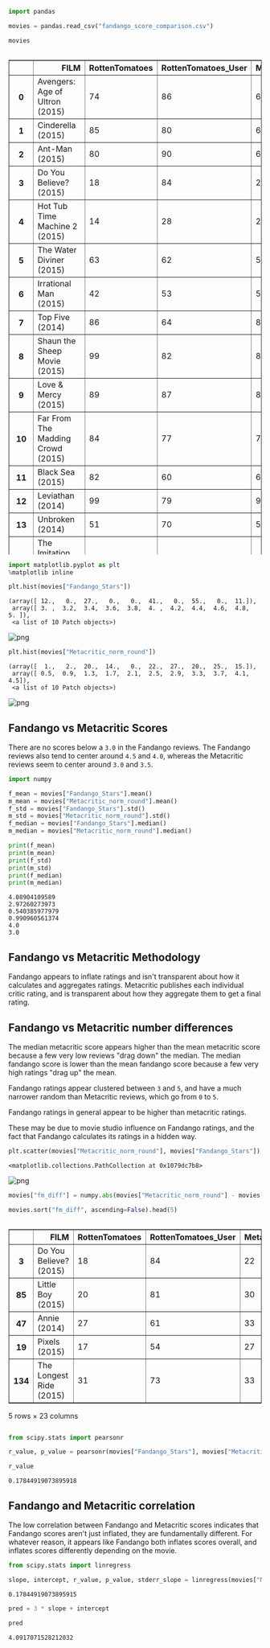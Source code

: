 

```python
import pandas

movies = pandas.read_csv("fandango_score_comparison.csv")
```


```python
movies
```




<div style="max-height:1000px;max-width:1500px;overflow:auto;">
<table border="1" class="dataframe">
  <thead>
    <tr style="text-align: right;">
      <th></th>
      <th>FILM</th>
      <th>RottenTomatoes</th>
      <th>RottenTomatoes_User</th>
      <th>Metacritic</th>
      <th>Metacritic_User</th>
      <th>IMDB</th>
      <th>Fandango_Stars</th>
      <th>Fandango_Ratingvalue</th>
      <th>RT_norm</th>
      <th>RT_user_norm</th>
      <th>...</th>
      <th>IMDB_norm</th>
      <th>RT_norm_round</th>
      <th>RT_user_norm_round</th>
      <th>Metacritic_norm_round</th>
      <th>Metacritic_user_norm_round</th>
      <th>IMDB_norm_round</th>
      <th>Metacritic_user_vote_count</th>
      <th>IMDB_user_vote_count</th>
      <th>Fandango_votes</th>
      <th>Fandango_Difference</th>
    </tr>
  </thead>
  <tbody>
    <tr>
      <th>0</th>
      <td>Avengers: Age of Ultron (2015)</td>
      <td>74</td>
      <td>86</td>
      <td>66</td>
      <td>7.1</td>
      <td>7.8</td>
      <td>5.0</td>
      <td>4.5</td>
      <td>3.70</td>
      <td>4.30</td>
      <td>...</td>
      <td>3.90</td>
      <td>3.5</td>
      <td>4.5</td>
      <td>3.5</td>
      <td>3.5</td>
      <td>4.0</td>
      <td>1330</td>
      <td>271107</td>
      <td>14846</td>
      <td>0.5</td>
    </tr>
    <tr>
      <th>1</th>
      <td>Cinderella (2015)</td>
      <td>85</td>
      <td>80</td>
      <td>67</td>
      <td>7.5</td>
      <td>7.1</td>
      <td>5.0</td>
      <td>4.5</td>
      <td>4.25</td>
      <td>4.00</td>
      <td>...</td>
      <td>3.55</td>
      <td>4.5</td>
      <td>4.0</td>
      <td>3.5</td>
      <td>4.0</td>
      <td>3.5</td>
      <td>249</td>
      <td>65709</td>
      <td>12640</td>
      <td>0.5</td>
    </tr>
    <tr>
      <th>2</th>
      <td>Ant-Man (2015)</td>
      <td>80</td>
      <td>90</td>
      <td>64</td>
      <td>8.1</td>
      <td>7.8</td>
      <td>5.0</td>
      <td>4.5</td>
      <td>4.00</td>
      <td>4.50</td>
      <td>...</td>
      <td>3.90</td>
      <td>4.0</td>
      <td>4.5</td>
      <td>3.0</td>
      <td>4.0</td>
      <td>4.0</td>
      <td>627</td>
      <td>103660</td>
      <td>12055</td>
      <td>0.5</td>
    </tr>
    <tr>
      <th>3</th>
      <td>Do You Believe? (2015)</td>
      <td>18</td>
      <td>84</td>
      <td>22</td>
      <td>4.7</td>
      <td>5.4</td>
      <td>5.0</td>
      <td>4.5</td>
      <td>0.90</td>
      <td>4.20</td>
      <td>...</td>
      <td>2.70</td>
      <td>1.0</td>
      <td>4.0</td>
      <td>1.0</td>
      <td>2.5</td>
      <td>2.5</td>
      <td>31</td>
      <td>3136</td>
      <td>1793</td>
      <td>0.5</td>
    </tr>
    <tr>
      <th>4</th>
      <td>Hot Tub Time Machine 2 (2015)</td>
      <td>14</td>
      <td>28</td>
      <td>29</td>
      <td>3.4</td>
      <td>5.1</td>
      <td>3.5</td>
      <td>3.0</td>
      <td>0.70</td>
      <td>1.40</td>
      <td>...</td>
      <td>2.55</td>
      <td>0.5</td>
      <td>1.5</td>
      <td>1.5</td>
      <td>1.5</td>
      <td>2.5</td>
      <td>88</td>
      <td>19560</td>
      <td>1021</td>
      <td>0.5</td>
    </tr>
    <tr>
      <th>5</th>
      <td>The Water Diviner (2015)</td>
      <td>63</td>
      <td>62</td>
      <td>50</td>
      <td>6.8</td>
      <td>7.2</td>
      <td>4.5</td>
      <td>4.0</td>
      <td>3.15</td>
      <td>3.10</td>
      <td>...</td>
      <td>3.60</td>
      <td>3.0</td>
      <td>3.0</td>
      <td>2.5</td>
      <td>3.5</td>
      <td>3.5</td>
      <td>34</td>
      <td>39373</td>
      <td>397</td>
      <td>0.5</td>
    </tr>
    <tr>
      <th>6</th>
      <td>Irrational Man (2015)</td>
      <td>42</td>
      <td>53</td>
      <td>53</td>
      <td>7.6</td>
      <td>6.9</td>
      <td>4.0</td>
      <td>3.5</td>
      <td>2.10</td>
      <td>2.65</td>
      <td>...</td>
      <td>3.45</td>
      <td>2.0</td>
      <td>2.5</td>
      <td>2.5</td>
      <td>4.0</td>
      <td>3.5</td>
      <td>17</td>
      <td>2680</td>
      <td>252</td>
      <td>0.5</td>
    </tr>
    <tr>
      <th>7</th>
      <td>Top Five (2014)</td>
      <td>86</td>
      <td>64</td>
      <td>81</td>
      <td>6.8</td>
      <td>6.5</td>
      <td>4.0</td>
      <td>3.5</td>
      <td>4.30</td>
      <td>3.20</td>
      <td>...</td>
      <td>3.25</td>
      <td>4.5</td>
      <td>3.0</td>
      <td>4.0</td>
      <td>3.5</td>
      <td>3.5</td>
      <td>124</td>
      <td>16876</td>
      <td>3223</td>
      <td>0.5</td>
    </tr>
    <tr>
      <th>8</th>
      <td>Shaun the Sheep Movie (2015)</td>
      <td>99</td>
      <td>82</td>
      <td>81</td>
      <td>8.8</td>
      <td>7.4</td>
      <td>4.5</td>
      <td>4.0</td>
      <td>4.95</td>
      <td>4.10</td>
      <td>...</td>
      <td>3.70</td>
      <td>5.0</td>
      <td>4.0</td>
      <td>4.0</td>
      <td>4.5</td>
      <td>3.5</td>
      <td>62</td>
      <td>12227</td>
      <td>896</td>
      <td>0.5</td>
    </tr>
    <tr>
      <th>9</th>
      <td>Love &amp; Mercy (2015)</td>
      <td>89</td>
      <td>87</td>
      <td>80</td>
      <td>8.5</td>
      <td>7.8</td>
      <td>4.5</td>
      <td>4.0</td>
      <td>4.45</td>
      <td>4.35</td>
      <td>...</td>
      <td>3.90</td>
      <td>4.5</td>
      <td>4.5</td>
      <td>4.0</td>
      <td>4.5</td>
      <td>4.0</td>
      <td>54</td>
      <td>5367</td>
      <td>864</td>
      <td>0.5</td>
    </tr>
    <tr>
      <th>10</th>
      <td>Far From The Madding Crowd (2015)</td>
      <td>84</td>
      <td>77</td>
      <td>71</td>
      <td>7.5</td>
      <td>7.2</td>
      <td>4.5</td>
      <td>4.0</td>
      <td>4.20</td>
      <td>3.85</td>
      <td>...</td>
      <td>3.60</td>
      <td>4.0</td>
      <td>4.0</td>
      <td>3.5</td>
      <td>4.0</td>
      <td>3.5</td>
      <td>35</td>
      <td>12129</td>
      <td>804</td>
      <td>0.5</td>
    </tr>
    <tr>
      <th>11</th>
      <td>Black Sea (2015)</td>
      <td>82</td>
      <td>60</td>
      <td>62</td>
      <td>6.6</td>
      <td>6.4</td>
      <td>4.0</td>
      <td>3.5</td>
      <td>4.10</td>
      <td>3.00</td>
      <td>...</td>
      <td>3.20</td>
      <td>4.0</td>
      <td>3.0</td>
      <td>3.0</td>
      <td>3.5</td>
      <td>3.0</td>
      <td>37</td>
      <td>16547</td>
      <td>218</td>
      <td>0.5</td>
    </tr>
    <tr>
      <th>12</th>
      <td>Leviathan (2014)</td>
      <td>99</td>
      <td>79</td>
      <td>92</td>
      <td>7.2</td>
      <td>7.7</td>
      <td>4.0</td>
      <td>3.5</td>
      <td>4.95</td>
      <td>3.95</td>
      <td>...</td>
      <td>3.85</td>
      <td>5.0</td>
      <td>4.0</td>
      <td>4.5</td>
      <td>3.5</td>
      <td>4.0</td>
      <td>145</td>
      <td>22521</td>
      <td>64</td>
      <td>0.5</td>
    </tr>
    <tr>
      <th>13</th>
      <td>Unbroken (2014)</td>
      <td>51</td>
      <td>70</td>
      <td>59</td>
      <td>6.5</td>
      <td>7.2</td>
      <td>4.5</td>
      <td>4.1</td>
      <td>2.55</td>
      <td>3.50</td>
      <td>...</td>
      <td>3.60</td>
      <td>2.5</td>
      <td>3.5</td>
      <td>3.0</td>
      <td>3.5</td>
      <td>3.5</td>
      <td>218</td>
      <td>77518</td>
      <td>9443</td>
      <td>0.4</td>
    </tr>
    <tr>
      <th>14</th>
      <td>The Imitation Game (2014)</td>
      <td>90</td>
      <td>92</td>
      <td>73</td>
      <td>8.2</td>
      <td>8.1</td>
      <td>5.0</td>
      <td>4.6</td>
      <td>4.50</td>
      <td>4.60</td>
      <td>...</td>
      <td>4.05</td>
      <td>4.5</td>
      <td>4.5</td>
      <td>3.5</td>
      <td>4.0</td>
      <td>4.0</td>
      <td>566</td>
      <td>334164</td>
      <td>8055</td>
      <td>0.4</td>
    </tr>
    <tr>
      <th>15</th>
      <td>Taken 3 (2015)</td>
      <td>9</td>
      <td>46</td>
      <td>26</td>
      <td>4.6</td>
      <td>6.1</td>
      <td>4.5</td>
      <td>4.1</td>
      <td>0.45</td>
      <td>2.30</td>
      <td>...</td>
      <td>3.05</td>
      <td>0.5</td>
      <td>2.5</td>
      <td>1.5</td>
      <td>2.5</td>
      <td>3.0</td>
      <td>240</td>
      <td>104235</td>
      <td>6757</td>
      <td>0.4</td>
    </tr>
    <tr>
      <th>16</th>
      <td>Ted 2 (2015)</td>
      <td>46</td>
      <td>58</td>
      <td>48</td>
      <td>6.5</td>
      <td>6.6</td>
      <td>4.5</td>
      <td>4.1</td>
      <td>2.30</td>
      <td>2.90</td>
      <td>...</td>
      <td>3.30</td>
      <td>2.5</td>
      <td>3.0</td>
      <td>2.5</td>
      <td>3.5</td>
      <td>3.5</td>
      <td>197</td>
      <td>49102</td>
      <td>6437</td>
      <td>0.4</td>
    </tr>
    <tr>
      <th>17</th>
      <td>Southpaw (2015)</td>
      <td>59</td>
      <td>80</td>
      <td>57</td>
      <td>8.2</td>
      <td>7.8</td>
      <td>5.0</td>
      <td>4.6</td>
      <td>2.95</td>
      <td>4.00</td>
      <td>...</td>
      <td>3.90</td>
      <td>3.0</td>
      <td>4.0</td>
      <td>3.0</td>
      <td>4.0</td>
      <td>4.0</td>
      <td>128</td>
      <td>23561</td>
      <td>5597</td>
      <td>0.4</td>
    </tr>
    <tr>
      <th>18</th>
      <td>Night at the Museum: Secret of the Tomb (2014)</td>
      <td>50</td>
      <td>58</td>
      <td>47</td>
      <td>5.8</td>
      <td>6.3</td>
      <td>4.5</td>
      <td>4.1</td>
      <td>2.50</td>
      <td>2.90</td>
      <td>...</td>
      <td>3.15</td>
      <td>2.5</td>
      <td>3.0</td>
      <td>2.5</td>
      <td>3.0</td>
      <td>3.0</td>
      <td>103</td>
      <td>50291</td>
      <td>5445</td>
      <td>0.4</td>
    </tr>
    <tr>
      <th>19</th>
      <td>Pixels (2015)</td>
      <td>17</td>
      <td>54</td>
      <td>27</td>
      <td>5.3</td>
      <td>5.6</td>
      <td>4.5</td>
      <td>4.1</td>
      <td>0.85</td>
      <td>2.70</td>
      <td>...</td>
      <td>2.80</td>
      <td>1.0</td>
      <td>2.5</td>
      <td>1.5</td>
      <td>2.5</td>
      <td>3.0</td>
      <td>246</td>
      <td>19521</td>
      <td>3886</td>
      <td>0.4</td>
    </tr>
    <tr>
      <th>20</th>
      <td>McFarland, USA (2015)</td>
      <td>79</td>
      <td>89</td>
      <td>60</td>
      <td>7.2</td>
      <td>7.5</td>
      <td>5.0</td>
      <td>4.6</td>
      <td>3.95</td>
      <td>4.45</td>
      <td>...</td>
      <td>3.75</td>
      <td>4.0</td>
      <td>4.5</td>
      <td>3.0</td>
      <td>3.5</td>
      <td>4.0</td>
      <td>59</td>
      <td>13769</td>
      <td>3364</td>
      <td>0.4</td>
    </tr>
    <tr>
      <th>21</th>
      <td>Insidious: Chapter 3 (2015)</td>
      <td>59</td>
      <td>56</td>
      <td>52</td>
      <td>6.9</td>
      <td>6.3</td>
      <td>4.5</td>
      <td>4.1</td>
      <td>2.95</td>
      <td>2.80</td>
      <td>...</td>
      <td>3.15</td>
      <td>3.0</td>
      <td>3.0</td>
      <td>2.5</td>
      <td>3.5</td>
      <td>3.0</td>
      <td>115</td>
      <td>25134</td>
      <td>3276</td>
      <td>0.4</td>
    </tr>
    <tr>
      <th>22</th>
      <td>The Man From U.N.C.L.E. (2015)</td>
      <td>68</td>
      <td>80</td>
      <td>55</td>
      <td>7.9</td>
      <td>7.6</td>
      <td>4.5</td>
      <td>4.1</td>
      <td>3.40</td>
      <td>4.00</td>
      <td>...</td>
      <td>3.80</td>
      <td>3.5</td>
      <td>4.0</td>
      <td>3.0</td>
      <td>4.0</td>
      <td>4.0</td>
      <td>144</td>
      <td>22104</td>
      <td>2686</td>
      <td>0.4</td>
    </tr>
    <tr>
      <th>23</th>
      <td>Run All Night (2015)</td>
      <td>60</td>
      <td>59</td>
      <td>59</td>
      <td>7.3</td>
      <td>6.6</td>
      <td>4.5</td>
      <td>4.1</td>
      <td>3.00</td>
      <td>2.95</td>
      <td>...</td>
      <td>3.30</td>
      <td>3.0</td>
      <td>3.0</td>
      <td>3.0</td>
      <td>3.5</td>
      <td>3.5</td>
      <td>141</td>
      <td>50438</td>
      <td>2066</td>
      <td>0.4</td>
    </tr>
    <tr>
      <th>24</th>
      <td>Trainwreck (2015)</td>
      <td>85</td>
      <td>74</td>
      <td>75</td>
      <td>6.0</td>
      <td>6.7</td>
      <td>4.5</td>
      <td>4.1</td>
      <td>4.25</td>
      <td>3.70</td>
      <td>...</td>
      <td>3.35</td>
      <td>4.5</td>
      <td>3.5</td>
      <td>4.0</td>
      <td>3.0</td>
      <td>3.5</td>
      <td>169</td>
      <td>27380</td>
      <td>8381</td>
      <td>0.4</td>
    </tr>
    <tr>
      <th>25</th>
      <td>Selma (2014)</td>
      <td>99</td>
      <td>86</td>
      <td>89</td>
      <td>7.1</td>
      <td>7.5</td>
      <td>5.0</td>
      <td>4.6</td>
      <td>4.95</td>
      <td>4.30</td>
      <td>...</td>
      <td>3.75</td>
      <td>5.0</td>
      <td>4.5</td>
      <td>4.5</td>
      <td>3.5</td>
      <td>4.0</td>
      <td>316</td>
      <td>45344</td>
      <td>7025</td>
      <td>0.4</td>
    </tr>
    <tr>
      <th>26</th>
      <td>Ex Machina (2015)</td>
      <td>92</td>
      <td>86</td>
      <td>78</td>
      <td>7.9</td>
      <td>7.7</td>
      <td>4.5</td>
      <td>4.1</td>
      <td>4.60</td>
      <td>4.30</td>
      <td>...</td>
      <td>3.85</td>
      <td>4.5</td>
      <td>4.5</td>
      <td>4.0</td>
      <td>4.0</td>
      <td>4.0</td>
      <td>672</td>
      <td>154499</td>
      <td>3458</td>
      <td>0.4</td>
    </tr>
    <tr>
      <th>27</th>
      <td>Still Alice (2015)</td>
      <td>88</td>
      <td>85</td>
      <td>72</td>
      <td>7.8</td>
      <td>7.5</td>
      <td>4.5</td>
      <td>4.1</td>
      <td>4.40</td>
      <td>4.25</td>
      <td>...</td>
      <td>3.75</td>
      <td>4.5</td>
      <td>4.5</td>
      <td>3.5</td>
      <td>4.0</td>
      <td>4.0</td>
      <td>153</td>
      <td>57123</td>
      <td>1258</td>
      <td>0.4</td>
    </tr>
    <tr>
      <th>28</th>
      <td>Wild Tales (2014)</td>
      <td>96</td>
      <td>92</td>
      <td>77</td>
      <td>8.8</td>
      <td>8.2</td>
      <td>4.5</td>
      <td>4.1</td>
      <td>4.80</td>
      <td>4.60</td>
      <td>...</td>
      <td>4.10</td>
      <td>5.0</td>
      <td>4.5</td>
      <td>4.0</td>
      <td>4.5</td>
      <td>4.0</td>
      <td>107</td>
      <td>50285</td>
      <td>235</td>
      <td>0.4</td>
    </tr>
    <tr>
      <th>29</th>
      <td>The End of the Tour (2015)</td>
      <td>92</td>
      <td>89</td>
      <td>84</td>
      <td>7.5</td>
      <td>7.9</td>
      <td>4.5</td>
      <td>4.1</td>
      <td>4.60</td>
      <td>4.45</td>
      <td>...</td>
      <td>3.95</td>
      <td>4.5</td>
      <td>4.5</td>
      <td>4.0</td>
      <td>4.0</td>
      <td>4.0</td>
      <td>19</td>
      <td>1320</td>
      <td>121</td>
      <td>0.4</td>
    </tr>
    <tr>
      <th>...</th>
      <td>...</td>
      <td>...</td>
      <td>...</td>
      <td>...</td>
      <td>...</td>
      <td>...</td>
      <td>...</td>
      <td>...</td>
      <td>...</td>
      <td>...</td>
      <td>...</td>
      <td>...</td>
      <td>...</td>
      <td>...</td>
      <td>...</td>
      <td>...</td>
      <td>...</td>
      <td>...</td>
      <td>...</td>
      <td>...</td>
      <td>...</td>
    </tr>
    <tr>
      <th>116</th>
      <td>Clouds of Sils Maria (2015)</td>
      <td>89</td>
      <td>67</td>
      <td>78</td>
      <td>7.1</td>
      <td>6.8</td>
      <td>3.5</td>
      <td>3.4</td>
      <td>4.45</td>
      <td>3.35</td>
      <td>...</td>
      <td>3.40</td>
      <td>4.5</td>
      <td>3.5</td>
      <td>4.0</td>
      <td>3.5</td>
      <td>3.5</td>
      <td>36</td>
      <td>11392</td>
      <td>162</td>
      <td>0.1</td>
    </tr>
    <tr>
      <th>117</th>
      <td>Testament of Youth (2015)</td>
      <td>81</td>
      <td>79</td>
      <td>77</td>
      <td>7.9</td>
      <td>7.3</td>
      <td>4.0</td>
      <td>3.9</td>
      <td>4.05</td>
      <td>3.95</td>
      <td>...</td>
      <td>3.65</td>
      <td>4.0</td>
      <td>4.0</td>
      <td>4.0</td>
      <td>4.0</td>
      <td>3.5</td>
      <td>15</td>
      <td>5495</td>
      <td>127</td>
      <td>0.1</td>
    </tr>
    <tr>
      <th>118</th>
      <td>Infinitely Polar Bear (2015)</td>
      <td>80</td>
      <td>76</td>
      <td>64</td>
      <td>7.9</td>
      <td>7.2</td>
      <td>4.0</td>
      <td>3.9</td>
      <td>4.00</td>
      <td>3.80</td>
      <td>...</td>
      <td>3.60</td>
      <td>4.0</td>
      <td>4.0</td>
      <td>3.0</td>
      <td>4.0</td>
      <td>3.5</td>
      <td>8</td>
      <td>1062</td>
      <td>124</td>
      <td>0.1</td>
    </tr>
    <tr>
      <th>119</th>
      <td>Phoenix (2015)</td>
      <td>99</td>
      <td>81</td>
      <td>91</td>
      <td>8.0</td>
      <td>7.2</td>
      <td>3.5</td>
      <td>3.4</td>
      <td>4.95</td>
      <td>4.05</td>
      <td>...</td>
      <td>3.60</td>
      <td>5.0</td>
      <td>4.0</td>
      <td>4.5</td>
      <td>4.0</td>
      <td>3.5</td>
      <td>21</td>
      <td>3687</td>
      <td>70</td>
      <td>0.1</td>
    </tr>
    <tr>
      <th>120</th>
      <td>The Wolfpack (2015)</td>
      <td>84</td>
      <td>73</td>
      <td>75</td>
      <td>7.0</td>
      <td>7.1</td>
      <td>3.5</td>
      <td>3.4</td>
      <td>4.20</td>
      <td>3.65</td>
      <td>...</td>
      <td>3.55</td>
      <td>4.0</td>
      <td>3.5</td>
      <td>4.0</td>
      <td>3.5</td>
      <td>3.5</td>
      <td>8</td>
      <td>1488</td>
      <td>66</td>
      <td>0.1</td>
    </tr>
    <tr>
      <th>121</th>
      <td>The Stanford Prison Experiment (2015)</td>
      <td>84</td>
      <td>87</td>
      <td>68</td>
      <td>8.5</td>
      <td>7.1</td>
      <td>4.0</td>
      <td>3.9</td>
      <td>4.20</td>
      <td>4.35</td>
      <td>...</td>
      <td>3.55</td>
      <td>4.0</td>
      <td>4.5</td>
      <td>3.5</td>
      <td>4.5</td>
      <td>3.5</td>
      <td>6</td>
      <td>950</td>
      <td>51</td>
      <td>0.1</td>
    </tr>
    <tr>
      <th>122</th>
      <td>Tangerine (2015)</td>
      <td>95</td>
      <td>86</td>
      <td>86</td>
      <td>7.3</td>
      <td>7.4</td>
      <td>4.0</td>
      <td>3.9</td>
      <td>4.75</td>
      <td>4.30</td>
      <td>...</td>
      <td>3.70</td>
      <td>5.0</td>
      <td>4.5</td>
      <td>4.5</td>
      <td>3.5</td>
      <td>3.5</td>
      <td>14</td>
      <td>696</td>
      <td>36</td>
      <td>0.1</td>
    </tr>
    <tr>
      <th>123</th>
      <td>Magic Mike XXL (2015)</td>
      <td>62</td>
      <td>64</td>
      <td>60</td>
      <td>5.4</td>
      <td>6.3</td>
      <td>4.5</td>
      <td>4.4</td>
      <td>3.10</td>
      <td>3.20</td>
      <td>...</td>
      <td>3.15</td>
      <td>3.0</td>
      <td>3.0</td>
      <td>3.0</td>
      <td>2.5</td>
      <td>3.0</td>
      <td>52</td>
      <td>11937</td>
      <td>9363</td>
      <td>0.1</td>
    </tr>
    <tr>
      <th>124</th>
      <td>Home (2015)</td>
      <td>45</td>
      <td>65</td>
      <td>55</td>
      <td>7.3</td>
      <td>6.7</td>
      <td>4.5</td>
      <td>4.4</td>
      <td>2.25</td>
      <td>3.25</td>
      <td>...</td>
      <td>3.35</td>
      <td>2.5</td>
      <td>3.5</td>
      <td>3.0</td>
      <td>3.5</td>
      <td>3.5</td>
      <td>177</td>
      <td>41158</td>
      <td>7705</td>
      <td>0.1</td>
    </tr>
    <tr>
      <th>125</th>
      <td>The Wedding Ringer (2015)</td>
      <td>27</td>
      <td>66</td>
      <td>35</td>
      <td>3.3</td>
      <td>6.7</td>
      <td>4.5</td>
      <td>4.4</td>
      <td>1.35</td>
      <td>3.30</td>
      <td>...</td>
      <td>3.35</td>
      <td>1.5</td>
      <td>3.5</td>
      <td>2.0</td>
      <td>1.5</td>
      <td>3.5</td>
      <td>126</td>
      <td>37292</td>
      <td>6506</td>
      <td>0.1</td>
    </tr>
    <tr>
      <th>126</th>
      <td>Woman in Gold (2015)</td>
      <td>52</td>
      <td>81</td>
      <td>51</td>
      <td>7.2</td>
      <td>7.4</td>
      <td>4.5</td>
      <td>4.4</td>
      <td>2.60</td>
      <td>4.05</td>
      <td>...</td>
      <td>3.70</td>
      <td>2.5</td>
      <td>4.0</td>
      <td>2.5</td>
      <td>3.5</td>
      <td>3.5</td>
      <td>72</td>
      <td>17957</td>
      <td>2435</td>
      <td>0.1</td>
    </tr>
    <tr>
      <th>127</th>
      <td>The Last Five Years (2015)</td>
      <td>60</td>
      <td>60</td>
      <td>60</td>
      <td>6.9</td>
      <td>6.0</td>
      <td>4.5</td>
      <td>4.4</td>
      <td>3.00</td>
      <td>3.00</td>
      <td>...</td>
      <td>3.00</td>
      <td>3.0</td>
      <td>3.0</td>
      <td>3.0</td>
      <td>3.5</td>
      <td>3.0</td>
      <td>20</td>
      <td>4110</td>
      <td>99</td>
      <td>0.1</td>
    </tr>
    <tr>
      <th>128</th>
      <td>Mission: Impossible â€“ Rogue Nation (2015)</td>
      <td>92</td>
      <td>90</td>
      <td>75</td>
      <td>8.0</td>
      <td>7.8</td>
      <td>4.5</td>
      <td>4.4</td>
      <td>4.60</td>
      <td>4.50</td>
      <td>...</td>
      <td>3.90</td>
      <td>4.5</td>
      <td>4.5</td>
      <td>4.0</td>
      <td>4.0</td>
      <td>4.0</td>
      <td>362</td>
      <td>82579</td>
      <td>8357</td>
      <td>0.1</td>
    </tr>
    <tr>
      <th>129</th>
      <td>Amy (2015)</td>
      <td>97</td>
      <td>91</td>
      <td>85</td>
      <td>8.8</td>
      <td>8.0</td>
      <td>4.5</td>
      <td>4.4</td>
      <td>4.85</td>
      <td>4.55</td>
      <td>...</td>
      <td>4.00</td>
      <td>5.0</td>
      <td>4.5</td>
      <td>4.5</td>
      <td>4.5</td>
      <td>4.0</td>
      <td>60</td>
      <td>5630</td>
      <td>729</td>
      <td>0.1</td>
    </tr>
    <tr>
      <th>130</th>
      <td>Jurassic World (2015)</td>
      <td>71</td>
      <td>81</td>
      <td>59</td>
      <td>7.0</td>
      <td>7.3</td>
      <td>4.5</td>
      <td>4.5</td>
      <td>3.55</td>
      <td>4.05</td>
      <td>...</td>
      <td>3.65</td>
      <td>3.5</td>
      <td>4.0</td>
      <td>3.0</td>
      <td>3.5</td>
      <td>3.5</td>
      <td>1281</td>
      <td>241807</td>
      <td>34390</td>
      <td>0.0</td>
    </tr>
    <tr>
      <th>131</th>
      <td>Minions (2015)</td>
      <td>54</td>
      <td>52</td>
      <td>56</td>
      <td>5.7</td>
      <td>6.7</td>
      <td>4.0</td>
      <td>4.0</td>
      <td>2.70</td>
      <td>2.60</td>
      <td>...</td>
      <td>3.35</td>
      <td>2.5</td>
      <td>2.5</td>
      <td>3.0</td>
      <td>3.0</td>
      <td>3.5</td>
      <td>204</td>
      <td>55895</td>
      <td>14998</td>
      <td>0.0</td>
    </tr>
    <tr>
      <th>132</th>
      <td>Max (2015)</td>
      <td>35</td>
      <td>73</td>
      <td>47</td>
      <td>5.9</td>
      <td>7.0</td>
      <td>4.5</td>
      <td>4.5</td>
      <td>1.75</td>
      <td>3.65</td>
      <td>...</td>
      <td>3.50</td>
      <td>2.0</td>
      <td>3.5</td>
      <td>2.5</td>
      <td>3.0</td>
      <td>3.5</td>
      <td>15</td>
      <td>5444</td>
      <td>3412</td>
      <td>0.0</td>
    </tr>
    <tr>
      <th>133</th>
      <td>Paul Blart: Mall Cop 2 (2015)</td>
      <td>5</td>
      <td>36</td>
      <td>13</td>
      <td>2.4</td>
      <td>4.3</td>
      <td>3.5</td>
      <td>3.5</td>
      <td>0.25</td>
      <td>1.80</td>
      <td>...</td>
      <td>2.15</td>
      <td>0.5</td>
      <td>2.0</td>
      <td>0.5</td>
      <td>1.0</td>
      <td>2.0</td>
      <td>211</td>
      <td>15004</td>
      <td>3054</td>
      <td>0.0</td>
    </tr>
    <tr>
      <th>134</th>
      <td>The Longest Ride (2015)</td>
      <td>31</td>
      <td>73</td>
      <td>33</td>
      <td>4.8</td>
      <td>7.2</td>
      <td>4.5</td>
      <td>4.5</td>
      <td>1.55</td>
      <td>3.65</td>
      <td>...</td>
      <td>3.60</td>
      <td>1.5</td>
      <td>3.5</td>
      <td>1.5</td>
      <td>2.5</td>
      <td>3.5</td>
      <td>49</td>
      <td>25214</td>
      <td>2603</td>
      <td>0.0</td>
    </tr>
    <tr>
      <th>135</th>
      <td>The Lazarus Effect (2015)</td>
      <td>14</td>
      <td>23</td>
      <td>31</td>
      <td>4.9</td>
      <td>5.2</td>
      <td>3.0</td>
      <td>3.0</td>
      <td>0.70</td>
      <td>1.15</td>
      <td>...</td>
      <td>2.60</td>
      <td>0.5</td>
      <td>1.0</td>
      <td>1.5</td>
      <td>2.5</td>
      <td>2.5</td>
      <td>62</td>
      <td>17691</td>
      <td>1651</td>
      <td>0.0</td>
    </tr>
    <tr>
      <th>136</th>
      <td>The Woman In Black 2 Angel of Death (2015)</td>
      <td>22</td>
      <td>25</td>
      <td>42</td>
      <td>4.4</td>
      <td>4.9</td>
      <td>3.0</td>
      <td>3.0</td>
      <td>1.10</td>
      <td>1.25</td>
      <td>...</td>
      <td>2.45</td>
      <td>1.0</td>
      <td>1.5</td>
      <td>2.0</td>
      <td>2.0</td>
      <td>2.5</td>
      <td>55</td>
      <td>14873</td>
      <td>1333</td>
      <td>0.0</td>
    </tr>
    <tr>
      <th>137</th>
      <td>Danny Collins (2015)</td>
      <td>77</td>
      <td>75</td>
      <td>58</td>
      <td>7.1</td>
      <td>7.1</td>
      <td>4.0</td>
      <td>4.0</td>
      <td>3.85</td>
      <td>3.75</td>
      <td>...</td>
      <td>3.55</td>
      <td>4.0</td>
      <td>4.0</td>
      <td>3.0</td>
      <td>3.5</td>
      <td>3.5</td>
      <td>33</td>
      <td>11206</td>
      <td>531</td>
      <td>0.0</td>
    </tr>
    <tr>
      <th>138</th>
      <td>Spare Parts (2015)</td>
      <td>52</td>
      <td>83</td>
      <td>50</td>
      <td>7.1</td>
      <td>7.2</td>
      <td>4.5</td>
      <td>4.5</td>
      <td>2.60</td>
      <td>4.15</td>
      <td>...</td>
      <td>3.60</td>
      <td>2.5</td>
      <td>4.0</td>
      <td>2.5</td>
      <td>3.5</td>
      <td>3.5</td>
      <td>7</td>
      <td>47377</td>
      <td>450</td>
      <td>0.0</td>
    </tr>
    <tr>
      <th>139</th>
      <td>Serena (2015)</td>
      <td>18</td>
      <td>25</td>
      <td>36</td>
      <td>5.3</td>
      <td>5.4</td>
      <td>3.0</td>
      <td>3.0</td>
      <td>0.90</td>
      <td>1.25</td>
      <td>...</td>
      <td>2.70</td>
      <td>1.0</td>
      <td>1.5</td>
      <td>2.0</td>
      <td>2.5</td>
      <td>2.5</td>
      <td>19</td>
      <td>12165</td>
      <td>50</td>
      <td>0.0</td>
    </tr>
    <tr>
      <th>140</th>
      <td>Inside Out (2015)</td>
      <td>98</td>
      <td>90</td>
      <td>94</td>
      <td>8.9</td>
      <td>8.6</td>
      <td>4.5</td>
      <td>4.5</td>
      <td>4.90</td>
      <td>4.50</td>
      <td>...</td>
      <td>4.30</td>
      <td>5.0</td>
      <td>4.5</td>
      <td>4.5</td>
      <td>4.5</td>
      <td>4.5</td>
      <td>807</td>
      <td>96252</td>
      <td>15749</td>
      <td>0.0</td>
    </tr>
    <tr>
      <th>141</th>
      <td>Mr. Holmes (2015)</td>
      <td>87</td>
      <td>78</td>
      <td>67</td>
      <td>7.9</td>
      <td>7.4</td>
      <td>4.0</td>
      <td>4.0</td>
      <td>4.35</td>
      <td>3.90</td>
      <td>...</td>
      <td>3.70</td>
      <td>4.5</td>
      <td>4.0</td>
      <td>3.5</td>
      <td>4.0</td>
      <td>3.5</td>
      <td>33</td>
      <td>7367</td>
      <td>1348</td>
      <td>0.0</td>
    </tr>
    <tr>
      <th>142</th>
      <td>'71 (2015)</td>
      <td>97</td>
      <td>82</td>
      <td>83</td>
      <td>7.5</td>
      <td>7.2</td>
      <td>3.5</td>
      <td>3.5</td>
      <td>4.85</td>
      <td>4.10</td>
      <td>...</td>
      <td>3.60</td>
      <td>5.0</td>
      <td>4.0</td>
      <td>4.0</td>
      <td>4.0</td>
      <td>3.5</td>
      <td>60</td>
      <td>24116</td>
      <td>192</td>
      <td>0.0</td>
    </tr>
    <tr>
      <th>143</th>
      <td>Two Days, One Night (2014)</td>
      <td>97</td>
      <td>78</td>
      <td>89</td>
      <td>8.8</td>
      <td>7.4</td>
      <td>3.5</td>
      <td>3.5</td>
      <td>4.85</td>
      <td>3.90</td>
      <td>...</td>
      <td>3.70</td>
      <td>5.0</td>
      <td>4.0</td>
      <td>4.5</td>
      <td>4.5</td>
      <td>3.5</td>
      <td>123</td>
      <td>24345</td>
      <td>118</td>
      <td>0.0</td>
    </tr>
    <tr>
      <th>144</th>
      <td>Gett: The Trial of Viviane Amsalem (2015)</td>
      <td>100</td>
      <td>81</td>
      <td>90</td>
      <td>7.3</td>
      <td>7.8</td>
      <td>3.5</td>
      <td>3.5</td>
      <td>5.00</td>
      <td>4.05</td>
      <td>...</td>
      <td>3.90</td>
      <td>5.0</td>
      <td>4.0</td>
      <td>4.5</td>
      <td>3.5</td>
      <td>4.0</td>
      <td>19</td>
      <td>1955</td>
      <td>59</td>
      <td>0.0</td>
    </tr>
    <tr>
      <th>145</th>
      <td>Kumiko, The Treasure Hunter (2015)</td>
      <td>87</td>
      <td>63</td>
      <td>68</td>
      <td>6.4</td>
      <td>6.7</td>
      <td>3.5</td>
      <td>3.5</td>
      <td>4.35</td>
      <td>3.15</td>
      <td>...</td>
      <td>3.35</td>
      <td>4.5</td>
      <td>3.0</td>
      <td>3.5</td>
      <td>3.0</td>
      <td>3.5</td>
      <td>19</td>
      <td>5289</td>
      <td>41</td>
      <td>0.0</td>
    </tr>
  </tbody>
</table>
<p>146 rows × 22 columns</p>
</div>




```python
import matplotlib.pyplot as plt
%matplotlib inline

plt.hist(movies["Fandango_Stars"])
```




    (array([ 12.,   0.,  27.,   0.,   0.,  41.,   0.,  55.,   0.,  11.]),
     array([ 3. ,  3.2,  3.4,  3.6,  3.8,  4. ,  4.2,  4.4,  4.6,  4.8,  5. ]),
     <a list of 10 Patch objects>)




![png](movie_reviews_files/movie_reviews_2_1.png)



```python
plt.hist(movies["Metacritic_norm_round"])
```




    (array([  1.,   2.,  20.,  14.,   0.,  22.,  27.,  20.,  25.,  15.]),
     array([ 0.5,  0.9,  1.3,  1.7,  2.1,  2.5,  2.9,  3.3,  3.7,  4.1,  4.5]),
     <a list of 10 Patch objects>)




![png](movie_reviews_files/movie_reviews_3_1.png)


## Fandango vs Metacritic Scores

There are no scores below a `3.0` in the Fandango reviews.  The Fandango reviews also tend to center around `4.5` and `4.0`, whereas the Metacritic reviews seem to center around `3.0` and `3.5`.


```python
import numpy

f_mean = movies["Fandango_Stars"].mean()
m_mean = movies["Metacritic_norm_round"].mean()
f_std = movies["Fandango_Stars"].std()
m_std = movies["Metacritic_norm_round"].std()
f_median = movies["Fandango_Stars"].median()
m_median = movies["Metacritic_norm_round"].median()

print(f_mean)
print(m_mean)
print(f_std)
print(m_std)
print(f_median)
print(m_median)
```

    4.08904109589
    2.97260273973
    0.540385977979
    0.990960561374
    4.0
    3.0


## Fandango vs Metacritic Methodology

Fandango appears to inflate ratings and isn't transparent about how it calculates and aggregates ratings.  Metacritic publishes each individual critic rating, and is transparent about how they aggregate them to get a final rating.

## Fandango vs Metacritic number differences

The median metacritic score appears higher than the mean metacritic score because a few very low reviews "drag down" the median.  The median fandango score is lower than the mean fandango score because a few very high ratings "drag up" the mean.

Fandango ratings appear clustered between `3` and `5`, and have a much narrower random than Metacritic reviews, which go from `0` to `5`.

Fandango ratings in general appear to be higher than metacritic ratings.

These may be due to movie studio influence on Fandango ratings, and the fact that Fandango calculates its ratings in a hidden way.


```python
plt.scatter(movies["Metacritic_norm_round"], movies["Fandango_Stars"])
```




    <matplotlib.collections.PathCollection at 0x1079dc7b8>




![png](movie_reviews_files/movie_reviews_8_1.png)



```python
movies["fm_diff"] = numpy.abs(movies["Metacritic_norm_round"] - movies["Fandango_Stars"])
```


```python
movies.sort("fm_diff", ascending=False).head(5)
```




<div style="max-height:1000px;max-width:1500px;overflow:auto;">
<table border="1" class="dataframe">
  <thead>
    <tr style="text-align: right;">
      <th></th>
      <th>FILM</th>
      <th>RottenTomatoes</th>
      <th>RottenTomatoes_User</th>
      <th>Metacritic</th>
      <th>Metacritic_User</th>
      <th>IMDB</th>
      <th>Fandango_Stars</th>
      <th>Fandango_Ratingvalue</th>
      <th>RT_norm</th>
      <th>RT_user_norm</th>
      <th>...</th>
      <th>RT_norm_round</th>
      <th>RT_user_norm_round</th>
      <th>Metacritic_norm_round</th>
      <th>Metacritic_user_norm_round</th>
      <th>IMDB_norm_round</th>
      <th>Metacritic_user_vote_count</th>
      <th>IMDB_user_vote_count</th>
      <th>Fandango_votes</th>
      <th>Fandango_Difference</th>
      <th>fm_diff</th>
    </tr>
  </thead>
  <tbody>
    <tr>
      <th>3</th>
      <td>Do You Believe? (2015)</td>
      <td>18</td>
      <td>84</td>
      <td>22</td>
      <td>4.7</td>
      <td>5.4</td>
      <td>5.0</td>
      <td>4.5</td>
      <td>0.90</td>
      <td>4.20</td>
      <td>...</td>
      <td>1.0</td>
      <td>4.0</td>
      <td>1.0</td>
      <td>2.5</td>
      <td>2.5</td>
      <td>31</td>
      <td>3136</td>
      <td>1793</td>
      <td>0.5</td>
      <td>4</td>
    </tr>
    <tr>
      <th>85</th>
      <td>Little Boy (2015)</td>
      <td>20</td>
      <td>81</td>
      <td>30</td>
      <td>5.9</td>
      <td>7.4</td>
      <td>4.5</td>
      <td>4.3</td>
      <td>1.00</td>
      <td>4.05</td>
      <td>...</td>
      <td>1.0</td>
      <td>4.0</td>
      <td>1.5</td>
      <td>3.0</td>
      <td>3.5</td>
      <td>38</td>
      <td>5927</td>
      <td>811</td>
      <td>0.2</td>
      <td>3</td>
    </tr>
    <tr>
      <th>47</th>
      <td>Annie (2014)</td>
      <td>27</td>
      <td>61</td>
      <td>33</td>
      <td>4.8</td>
      <td>5.2</td>
      <td>4.5</td>
      <td>4.2</td>
      <td>1.35</td>
      <td>3.05</td>
      <td>...</td>
      <td>1.5</td>
      <td>3.0</td>
      <td>1.5</td>
      <td>2.5</td>
      <td>2.5</td>
      <td>108</td>
      <td>19222</td>
      <td>6835</td>
      <td>0.3</td>
      <td>3</td>
    </tr>
    <tr>
      <th>19</th>
      <td>Pixels (2015)</td>
      <td>17</td>
      <td>54</td>
      <td>27</td>
      <td>5.3</td>
      <td>5.6</td>
      <td>4.5</td>
      <td>4.1</td>
      <td>0.85</td>
      <td>2.70</td>
      <td>...</td>
      <td>1.0</td>
      <td>2.5</td>
      <td>1.5</td>
      <td>2.5</td>
      <td>3.0</td>
      <td>246</td>
      <td>19521</td>
      <td>3886</td>
      <td>0.4</td>
      <td>3</td>
    </tr>
    <tr>
      <th>134</th>
      <td>The Longest Ride (2015)</td>
      <td>31</td>
      <td>73</td>
      <td>33</td>
      <td>4.8</td>
      <td>7.2</td>
      <td>4.5</td>
      <td>4.5</td>
      <td>1.55</td>
      <td>3.65</td>
      <td>...</td>
      <td>1.5</td>
      <td>3.5</td>
      <td>1.5</td>
      <td>2.5</td>
      <td>3.5</td>
      <td>49</td>
      <td>25214</td>
      <td>2603</td>
      <td>0.0</td>
      <td>3</td>
    </tr>
  </tbody>
</table>
<p>5 rows × 23 columns</p>
</div>




```python
from scipy.stats import pearsonr

r_value, p_value = pearsonr(movies["Fandango_Stars"], movies["Metacritic_norm_round"])

r_value
```




    0.17844919073895918



## Fandango and Metacritic correlation

The low correlation between Fandango and Metacritic scores indicates that Fandango scores aren't just inflated, they are fundamentally different.  For whatever reason, it appears like Fandango both inflates scores overall, and inflates scores differently depending on the movie.


```python
from scipy.stats import linregress

slope, intercept, r_value, p_value, stderr_slope = linregress(movies["Metacritic_norm_round"], movies["Fandango_Stars"])
```




    0.17844919073895915




```python
pred = 3 * slope + intercept

pred
```




    4.0917071528212032


